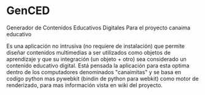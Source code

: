 GenCED
======

Generador de Contenidos Educativos Digitales Para el proyecto canaima educativo

Es una aplicación no intrusiva (no requiere de instalación) que permite diseñar contenidos multimedias a ser utilizados como objetos de aprendizaje y que su integración (un objeto + otro) sea considerado un contenido educativo digital.  Está pensada la aplicación para esta optima dentro de los computadores denominados "canaimitas" y se basa en codigo python mas pywebkit (bindin de python para webkit) como motor de renderizado, para mas información vista en wiki del proyecto.
